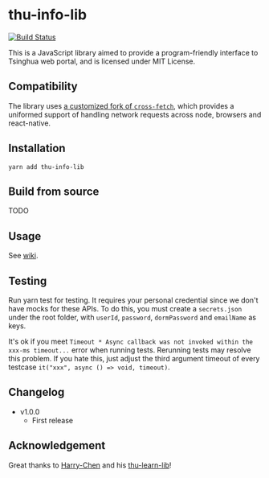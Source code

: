 # thu-info-lib

[![Build Status](https://github.com/UNIDY2002/thu-info-lib/workflows/Test%20and%20Publish/badge.svg)](https://github.com/UNIDY2002/thu-info-lib/actions?query=workflow%3A%22Test+and+Publish%22)

This is a JavaScript library aimed to provide a program-friendly interface to Tsinghua web portal, and is licensed under MIT License.

## Compatibility

The library uses [a customized fork of `cross-fetch`](https://github.com/UNIDY2002/cross-fetch/tree/rn-array-buffer), which provides a uniformed support of handling network requests across node, browsers and react-native.

## Installation

```shell
yarn add thu-info-lib
```

## Build from source

TODO

## Usage

See [wiki](https://github.com/UNIDY2002/thu-info-lib/wiki).

## Testing

Run yarn test for testing. It requires your personal credential since we don't have mocks for these APIs. To do this, you must create a `secrets.json`  under the root folder, with `userId`, `password`, `dormPassword` and `emailName` as keys.

It's ok if you meet `Timeout * Async callback was not invoked within the xxx-ms timeout...` error when running tests. Rerunning tests may resolve this problem. If you hate this, just adjust the third argument timeout of every testcase `it("xxx", async () => void, timeout)`.

## Changelog

- v1.0.0
  - First release

## Acknowledgement

Great thanks to [Harry-Chen](https://github.com/Harry-Chen) and his [thu-learn-lib](https://github.com/Harry-Chen/thu-learn-lib)!
